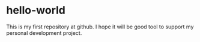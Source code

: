 # hello-world
This is my first repository at github. 
I hope it will be good tool to support my personal development project.
